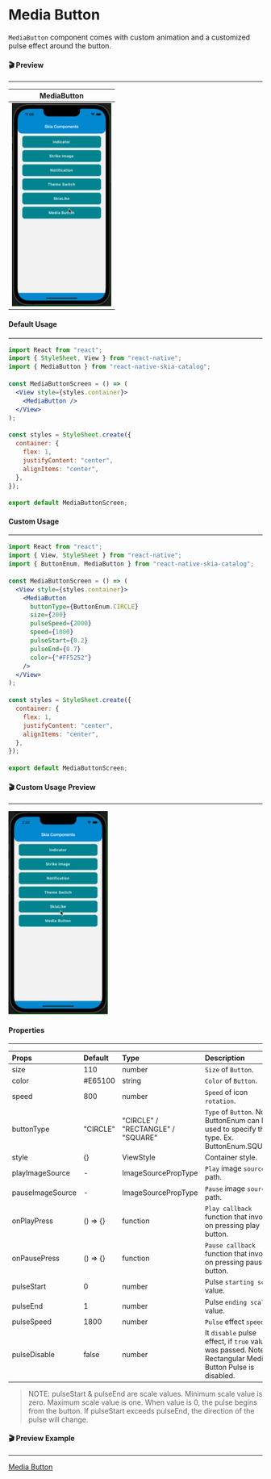 # Media Button

`MediaButton` component comes with custom animation and a customized pulse effect around the button.

#### 🎬 Preview

---

|             MediaButton             |
| :---------------------------------: |
| ![alt tag](/assets/MediaButton.gif) |

#### Default Usage

---

```jsx
import React from "react";
import { StyleSheet, View } from "react-native";
import { MediaButton } from "react-native-skia-catalog";

const MediaButtonScreen = () => (
  <View style={styles.container}>
    <MediaButton />
  </View>
);

const styles = StyleSheet.create({
  container: {
    flex: 1,
    justifyContent: "center",
    alignItems: "center",
  },
});

export default MediaButtonScreen;
```

#### Custom Usage

---

```jsx
import React from "react";
import { View, StyleSheet } from "react-native";
import { ButtonEnum, MediaButton } from "react-native-skia-catalog";

const MediaButtonScreen = () => (
  <View style={styles.container}>
    <MediaButton
      buttonType={ButtonEnum.CIRCLE}
      size={200}
      pulseSpeed={2000}
      speed={1000}
      pulseStart={0.2}
      pulseEnd={0.7}
      color={"#FF5252"}
    />
  </View>
);

const styles = StyleSheet.create({
  container: {
    flex: 1,
    justifyContent: "center",
    alignItems: "center",
  },
});

export default MediaButtonScreen;
```

#### 🎬 Custom Usage Preview

---

![alt tag](/assets/CustomMediaButton.gif)

#### Properties

---

| Props            | Default  | Type                              | Description                                                                                                 |
| :--------------- | :------- | :-------------------------------- | :---------------------------------------------------------------------------------------------------------- |
| size             | 110      | number                            | `Size` of `Button`.                                                                                         |
| color            | #E65100  | string                            | `Color` of `Button`.                                                                                        |
| speed            | 800      | number                            | `Speed` of icon `rotation`.                                                                                 |
| buttonType       | "CIRCLE" | "CIRCLE" / "RECTANGLE" / "SQUARE" | `Type` of `Button`. Note: ButtonEnum can be used to specify the type. Ex. ButtonEnum.SQUARE.                |
| style            | {}       | ViewStyle                         | Container style.                                                                                            |
| playImageSource  | -        | ImageSourcePropType               | `Play` image `source` path.                                                                                 |
| pauseImageSource | -        | ImageSourcePropType               | `Pause` image `source` path.                                                                                |
| onPlayPress      | () => {} | function                          | `Play callback` function that invoke on pressing play button.                                               |
| onPausePress     | () => {} | function                          | `Pause callback` function that invoke on pressing pause button.                                             |
| pulseStart       | 0        | number                            | Pulse `starting scale` value.                                                                               |
| pulseEnd         | 1        | number                            | Pulse `ending scale` value.                                                                                 |
| pulseSpeed       | 1800     | number                            | `Pulse` effect `speed`.                                                                                     |
| pulseDisable     | false    | number                            | It `disable` pulse effect, if `true` value was passed. Note: In Rectangular Media Button Pulse is disabled. |

> NOTE: pulseStart & pulseEnd are scale values. Minimum scale value is zero. Maximum scale value is one. When value is 0, the pulse begins from the button. If pulseStart exceeds pulseEnd, the direction of the pulse will change.

#### 🎬 Preview Example

---

[Media Button](/example/src/modules/MediaButton/MediaButtonScreen.tsx)
